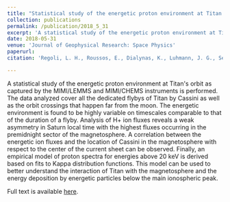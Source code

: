 ```yaml
---
title: "Statistical study of the energetic proton environment at Titan's orbit from the Cassini spacecraft"
collection: publications
permalink: /publication/2018_5_31
excerpt: 'A statistical study of the energetic proton environment at Titan&apos;s orbit as captured by the MIMI/LEMMS and MIMI/CHEMS instruments is performed...ion fluxes reveals a weak asymmetry in Saturn local time with the highest fluxes occurring in the premidnight sector of the magnetosphere...This model can be used to better understand the interaction of Titan with the magnetosphere and the energy deposition by energetic particles below the main ionospheric peak.'
date: 2018-05-31
venue: 'Journal of Geophysical Research: Space Physics'
paperurl:
citation: 'Regoli, L. H., Roussos, E., Dialynas, K., Luhmann, J. G., Sergis, N., Jia, X., Rom\'{a}n, D., Azari, A. R., Krupp, N., Jones, G., Coates, A., and Rae, I. (2018).'

---
```


A statistical study of the energetic proton environment at Titan's orbit as captured by the MIMI/LEMMS and MIMI/CHEMS instruments is performed. The data analyzed cover all the dedicated flybys of Titan by Cassini as well as the orbit crossings that happen far from the moon. The energetic environment is found to be highly variable on timescales comparable to that of the duration of a flyby. Analysis of H+ ion fluxes reveals a weak asymmetry in Saturn local time with the highest fluxes occurring in the premidnight sector of the magnetosphere. A correlation between the energetic ion fluxes and the location of Cassini in the magnetosphere with respect to the center of the current sheet can be observed. Finally, an empirical model of proton spectra for energies above 20 keV is derived based on fits to Kappa distribution functions. This model can be used to better understand the interaction of Titan with the magnetosphere and the energy deposition by energetic particles below the main ionospheric peak.


Full text is available [here](https://doi.org/10.1029/2018JA025442).

<!--- Recommended citation: Regoli, L. H., Roussos, E., Dialynas, K., Luhmann, J. G., Sergis, N., Jia, X., et al. (2018). &quot;Statistical study of the energetic proton environment at Titan's orbit from the Cassini spacecraft.&quot; <i>Journal of Geophysical Research: Space Physics</i>, 123, 4820–4834. https://doi.org/10.1029/2018JA025442' --->

